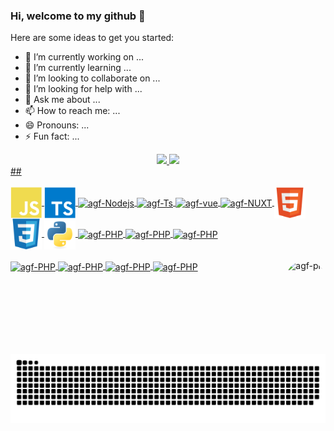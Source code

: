 ### Hi, welcome to my github 👋



Here are some ideas to get you started:

- 🔭 I’m currently working on ...
- 🌱 I’m currently learning ...
- 👯 I’m looking to collaborate on ...
- 🤔 I’m looking for help with ...
- 💬 Ask me about ...
- 📫 How to reach me: ...
- 😄 Pronouns: ...
- ⚡ Fun fact: ...


<div align="center">
  <a href="https://github.com/andreagroferreira">
  <img height="180em" src="https://github-readme-stats.vercel.app/api?username=andreagroferreira&show_icons=true&theme=monokai&include_all_commits=true&count_private=true"/>
  <img height="180em" src="https://github-readme-stats.vercel.app/api/top-langs/?username=andreagroferreira&layout=compact&langs_count=7&theme=monokai"/>
</div>
  ##
  
<div style="display: inline_block"><br>
  <img align="center" alt="agf-Js" height="50" width="50" src="https://raw.githubusercontent.com/devicons/devicon/master/icons/javascript/javascript-plain.svg">
  <img align="center" alt="agf-NEST" height="50" width="50" src="https://raw.githubusercontent.com/devicons/devicon/master/icons/typescript/typescript-plain.svg">
  <img align="center" alt="agf-Nodejs" height="50" width="50" src="https://cdn.jsdelivr.net/gh/devicons/devicon/icons/nodejs/nodejs-original-wordmark.svg">
  <img align="center" alt="agf-Ts" height="50" width="50" src="https://cdn.jsdelivr.net/gh/devicons/devicon/icons/nestjs/nestjs-plain.svg">
  <img align="center" alt="agf-vue" height="50" width="50" src="https://cdn.jsdelivr.net/gh/devicons/devicon/icons/vuejs/vuejs-original-wordmark.svg">
  <img align="center" alt="agf-NUXT" height="50" width="50" src="https://cdn.jsdelivr.net/gh/devicons/devicon/icons/nuxtjs/nuxtjs-original.svg">
  <img align="center" alt="agf-HTML" height="50" width="50" src="https://raw.githubusercontent.com/devicons/devicon/master/icons/html5/html5-original.svg">
  <img align="center" alt="agf-CSS" height="50" width="50" src="https://raw.githubusercontent.com/devicons/devicon/master/icons/css3/css3-original.svg">
  <img align="center" alt="agf-Python" height="50" width="50" src="https://raw.githubusercontent.com/devicons/devicon/master/icons/python/python-original.svg">
  <img align="center" alt="agf-PHP" height="50" width="50" src="https://cdn.jsdelivr.net/gh/devicons/devicon/icons/php/php-plain.svg">
<img align="center" alt="agf-PHP" height="50" width="50" src="https://cdn.jsdelivr.net/gh/devicons/devicon/icons/laravel/laravel-plain-wordmark.svg">
<img align="center" alt="agf-PHP" height="50" width="50" src="https://cdn.jsdelivr.net/gh/devicons/devicon/icons/docker/docker-original.svg">
</br>
</br>
<img align="center" alt="agf-PHP" height="50" width="50" src="https://cdn.jsdelivr.net/gh/devicons/devicon/icons/mysql/mysql-original.svg">
<img align="center" alt="agf-PHP" height="50" width="50" src="https://cdn.jsdelivr.net/gh/devicons/devicon/icons/postgresql/postgresql-original.svg">
<img align="center" alt="agf-PHP" height="50" width="50" src="https://cdn.jsdelivr.net/gh/devicons/devicon/icons/mongodb/mongodb-original.svg">
  <img align="center" alt="agf-PHP" height="50" width="50" src="https://cdn.jsdelivr.net/gh/devicons/devicon/icons/oracle/oracle-original.svg">
  
  <img align="right" alt="agf-pic" height="150" style="border-radius:50px;" src="https://i.pinimg.com/736x/91/01/ae/9101aee6e3c2aad0b0de318ad15c8b9c.jpg">

  ![Snake animation](https://github.com/andreagroferreira/andreagroferreira/blob/output/github-contribution-grid-snake.svg)
</div>
  
  ##
